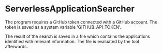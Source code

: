 # ServerlessApplicationSearcher

The program requires a GitHub token connected with a GitHub account. The token is saved as a system variable 'GITHUB_API_TOKEN'.

The result of the search is saved in a file which contains the applications identified with relevant information. The file is evaluated by the tool afterwards.
